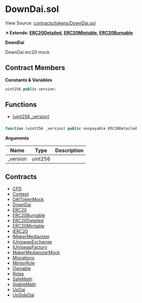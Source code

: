 # DownDai.sol

View Source: [contracts/tokens/DownDai.sol](../contracts/tokens/DownDai.sol)

**↗ Extends: [ERC20Detailed](ERC20Detailed.md), [ERC20Mintable](ERC20Mintable.md), [ERC20Burnable](ERC20Burnable.md)**

**DownDai**

DownDai erc20 mock

## Contract Members
**Constants & Variables**

```js
uint256 public version;

```

## Functions

- [(uint256 _version)](#)

### 

```js
function (uint256 _version) public nonpayable ERC20Detailed 
```

**Arguments**

| Name        | Type           | Description  |
| ------------- |------------- | -----|
| _version | uint256 |  | 

## Contracts

* [CFD](CFD.md)
* [Context](Context.md)
* [DAITokenMock](DAITokenMock.md)
* [DownDai](DownDai.md)
* [ERC20](ERC20.md)
* [ERC20Burnable](ERC20Burnable.md)
* [ERC20Detailed](ERC20Detailed.md)
* [ERC20Mintable](ERC20Mintable.md)
* [IERC20](IERC20.md)
* [IMakerMedianizer](IMakerMedianizer.md)
* [IUniswapExchange](IUniswapExchange.md)
* [IUniswapFactory](IUniswapFactory.md)
* [MakerMedianizerMock](MakerMedianizerMock.md)
* [Migrations](Migrations.md)
* [MinterRole](MinterRole.md)
* [Ownable](Ownable.md)
* [Roles](Roles.md)
* [SafeMath](SafeMath.md)
* [StableMath](StableMath.md)
* [UpDai](UpDai.md)
* [UpSideDai](UpSideDai.md)
